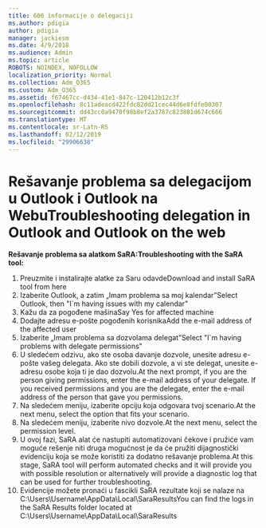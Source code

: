 ```yaml
---
title: 606 informacije o delegaciji
ms.author: pdigia
author: pdigia
manager: jackiesm
ms.date: 4/9/2018
ms.audience: Admin
ms.topic: article
ROBOTS: NOINDEX, NOFOLLOW
localization_priority: Normal
ms.collection: Adm_O365
ms.custom: Adm_O365
ms.assetid: f67467cc-d434-41e1-847c-120412b12c3f
ms.openlocfilehash: 8c11adeacd422fdc82dd21cec44d6e8fdfe00307
ms.sourcegitcommit: dd43cc0a9470f98b8ef2a3787c823801d674c666
ms.translationtype: MT
ms.contentlocale: sr-Latn-RS
ms.lasthandoff: 02/12/2019
ms.locfileid: "29906638"
---
```

# <a name="troubleshooting-delegation-in-outlook-and-outlook-on-the-web"></a><span data-ttu-id="ec6c3-102">Rešavanje problema sa delegacijom u Outlook i Outlook na Webu</span><span class="sxs-lookup"><span data-stu-id="ec6c3-102">Troubleshooting delegation in Outlook and Outlook on the web</span></span>

<span data-ttu-id="ec6c3-103">**Rešavanje problema sa alatkom SaRA:**</span><span class="sxs-lookup"><span data-stu-id="ec6c3-103">**Troubleshooting with the SaRA tool:**</span></span>

1. <span data-ttu-id="ec6c3-104">Preuzmite i instalirajte alatke za Saru odavde</span><span class="sxs-lookup"><span data-stu-id="ec6c3-104">Download and install SaRA tool from here</span></span>
1. <span data-ttu-id="ec6c3-105">Izaberite Outlook, a zatim „Imam problema sa moj kalendar”</span><span class="sxs-lookup"><span data-stu-id="ec6c3-105">Select Outlook, then "I\`m having issues with my calendar"</span></span>
1. <span data-ttu-id="ec6c3-106">Kažu da za pogođene mašina</span><span class="sxs-lookup"><span data-stu-id="ec6c3-106">Say Yes for affected machine</span></span>
1. <span data-ttu-id="ec6c3-107">Dodajte adresu e-pošte pogođenih korisnika</span><span class="sxs-lookup"><span data-stu-id="ec6c3-107">Add the e-mail address of the affected user</span></span>
1. <span data-ttu-id="ec6c3-108">Izaberite „Imam problema sa dozvolama delegat”</span><span class="sxs-lookup"><span data-stu-id="ec6c3-108">Select "I\`m having problems with delegate permissions"</span></span>
1. <span data-ttu-id="ec6c3-p101">U sledećem odzivu, ako ste osoba davanje dozvole, unesite adresu e-pošte vašeg delegata. Ako ste dobili dozvole, a vi ste delegat, unesite e-adresu osobe koja ti je dao dozvolu.</span><span class="sxs-lookup"><span data-stu-id="ec6c3-p101">At the next prompt, if you are the person giving permissions, enter the e-mail address of your delegate. If you received permissions and you are the delegate, enter the e-mail address of the person that gave you permissions.</span></span>
1. <span data-ttu-id="ec6c3-111">Na sledećem meniju, izaberite opciju koja odgovara tvoj scenario.</span><span class="sxs-lookup"><span data-stu-id="ec6c3-111">At the next menu, select the option that fits your scenario.</span></span> 
1. <span data-ttu-id="ec6c3-112">Na sledećem meniju, izaberite nivo dozvole.</span><span class="sxs-lookup"><span data-stu-id="ec6c3-112">At the next menu, select the permission level.</span></span>
1. <span data-ttu-id="ec6c3-113">U ovoj fazi, SaRA alat će nastupiti automatizovani čekove i pružiće vam moguće rešenje niti druga mogućnost je da će pružiti dijagnostički evidenciju koja se može koristiti za dodatno rešavanje problema.</span><span class="sxs-lookup"><span data-stu-id="ec6c3-113">At this stage, SaRA tool will perform automated checks and it will provide you with possible resolution or alternatively will provide a diagnostic log that can be used for further troubleshooting.</span></span>
1. <span data-ttu-id="ec6c3-114">Evidencije možete pronaći u fascikli SaRA rezultate koji se nalaze na C:\Users\Username\AppData\Local\SaraResults</span><span class="sxs-lookup"><span data-stu-id="ec6c3-114">You can find the logs in the SaRA Results folder located at C:\Users\Username\AppData\Local\SaraResults</span></span>
